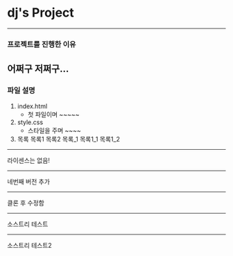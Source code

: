 # dj's Project
-----------
### 프로젝트를 진행한 이유
어쩌구 저쩌구...
------------------
### 파일 설명
1. index.html
    - 첫 파일이며 ~~~~~
2. style.css
    - 스타일을 주며 ~~~~
1. 목록
    목록1
    목록2
목록_1
    목록1_1
    목록1_2

----------

라이센스는 없음!

--------------
네번째 버전 추가

-------------

클론 후 수정함

-----------

소스트리 테스트

-----------

소스트리 테스트2